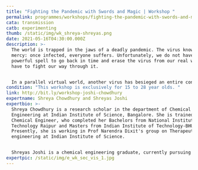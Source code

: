 ```yaml
---
title: "Fighting the Pandemic with Swords and Magic | Workshop "
permalink: programmes/workshops/fighting-the-pandemic-with-swords-and-magic/
cata: transmission
catb: experimenting
thumb: /static/img/wk_shreya-shreyas.png
date: 2021-05-16T04:30:00.000Z
description: >-
  The world is trapped in the jaws of a deadly pandemic. The virus knows no
  mercy: once infected, everyone suffers. Unfortunately, we do not have any
  powerful spell to go back in time and erase the virus from our real world. We
  have to fight our way through it. 


  In a parallel virtual world, another virus has besieged an entire content. However one city remains fortified. But this safety might be short lived if you don’t take matters into your own hands. You must defend yourself, and combat the spread. The weapons in your arsenal are the strategies used to fight pandemics; contact tracing, testing, and quarantining. Explore concepts in epidemiology by battling this virtual pandemic. Choose your weapons carefully. The fate of the city lies in your hands! 
condition: "This workshop is exclusively for 15 to 28 year olds. "
link: http://bit.ly/workshop-joshi-chowdhury
expertname: Shreya Chowdhury and Shreyas Joshi
expertbio: >-
  Shreya Chowdhury is a research scholar in the department of Chemical
  Engineering at Indian Institute of Science, Bangalore. She is trained as a
  Chemical Engineer, who completed her Bachelors from National Institute of
  Technology Raipur and Masters from Indian Institute of Technology-BHU.
  Presently, she is working in Prof Narendra Dixit's group on Therapeutic
  engineering at Indian Institute of Science. 


  Shreyas Joshi is a chemical engineering graduate, currently pursuing a PhD in computational biology from the department of Chemical Engineering at the Indian Institute of Science, Bangalore.
expertpic: /static/img/e_wk_sec_vis_1.jpg
---
```


